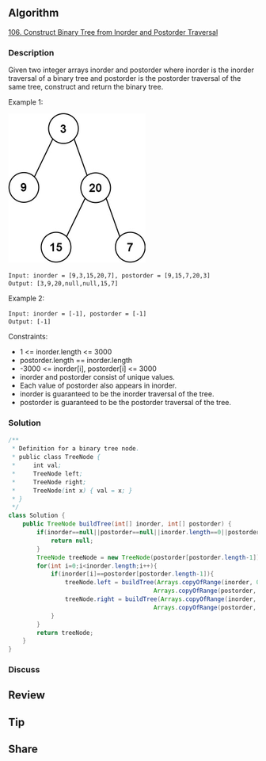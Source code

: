 ## Algorithm

[106. Construct Binary Tree from Inorder and Postorder Traversal](https://leetcode.com/problems/construct-binary-tree-from-inorder-and-postorder-traversal/)

### Description

Given two integer arrays inorder and postorder where inorder is the inorder traversal of a binary tree and postorder is the postorder traversal of the same tree, construct and return the binary tree.


Example 1:

![](assets/20240225-e354285b.png)

```
Input: inorder = [9,3,15,20,7], postorder = [9,15,7,20,3]
Output: [3,9,20,null,null,15,7]
```

Example 2:

```
Input: inorder = [-1], postorder = [-1]
Output: [-1]
```

Constraints:

- 1 <= inorder.length <= 3000
- postorder.length == inorder.length
- -3000 <= inorder[i], postorder[i] <= 3000
- inorder and postorder consist of unique values.
- Each value of postorder also appears in inorder.
- inorder is guaranteed to be the inorder traversal of the tree.
- postorder is guaranteed to be the postorder traversal of the tree.

### Solution

```java
/**
 * Definition for a binary tree node.
 * public class TreeNode {
 *     int val;
 *     TreeNode left;
 *     TreeNode right;
 *     TreeNode(int x) { val = x; }
 * }
 */
class Solution {
    public TreeNode buildTree(int[] inorder, int[] postorder) {
        if(inorder==null||postorder==null||inorder.length==0||postorder.length==0){
            return null;
        }
        TreeNode treeNode = new TreeNode(postorder[postorder.length-1]);
        for(int i=0;i<inorder.length;i++){
            if(inorder[i]==postorder[postorder.length-1]){
                treeNode.left = buildTree(Arrays.copyOfRange(inorder, 0, i),
                                         Arrays.copyOfRange(postorder, 0, i));
                treeNode.right = buildTree(Arrays.copyOfRange(inorder, i+1, inorder.length),
                                         Arrays.copyOfRange(postorder, i, postorder.length-1));
            }
        }
        return treeNode;
    }
}
```

### Discuss

## Review


## Tip


## Share
